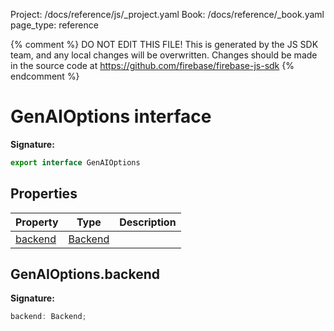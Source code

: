 Project: /docs/reference/js/_project.yaml
Book: /docs/reference/_book.yaml
page_type: reference

{% comment %}
DO NOT EDIT THIS FILE!
This is generated by the JS SDK team, and any local changes will be
overwritten. Changes should be made in the source code at
https://github.com/firebase/firebase-js-sdk
{% endcomment %}

# GenAIOptions interface
<b>Signature:</b>

```typescript
export interface GenAIOptions 
```

## Properties

|  Property | Type | Description |
|  --- | --- | --- |
|  [backend](./vertexai.genaioptions.md#genaioptionsbackend) | [Backend](./vertexai.md#backend) |  |

## GenAIOptions.backend

<b>Signature:</b>

```typescript
backend: Backend;
```
